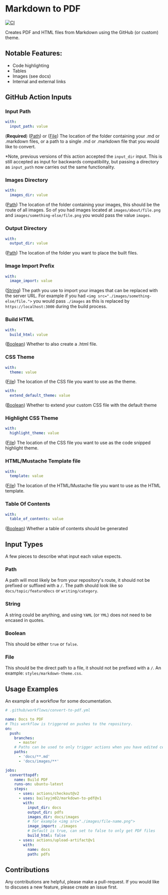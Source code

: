 # Markdown to PDF
[![CI](https://github.com/BaileyJM02/markdown-to-pdf/actions/workflows/main.yml/badge.svg)](https://github.com/BaileyJM02/markdown-to-pdf/actions/workflows/main.yml)

Creates PDF and HTML files from Markdown using the GitHub (or custom) theme.

## Notable Features:

- Code highlighting
- Tables
- Images (see docs)
- Internal and external links

## GitHub Action Inputs

### Input Path

```yaml
with:
  input_path: value
```

(**Required**)
([Path](#path)) or ([File](#file))
The location of the folder containing your .md or .markdown files, or a path to a single .md or .markdown file that you would like to convert.

*Note, previous versions of this action accepted the `input_dir` input. This is still accepted as input for backwards compatibility, but passing a directory as `input_path` now carries out the same functionality.

### Images Directory

```yaml
with:
  images_dir: value
```

([Path](#path))
The location of the folder containing your images, this should be the route of all images. So of you had images located
at `images/about/file.png` and `images/something-else/file.png` you would pass the value `images`.

### Output Directory

```yaml
with:
  output_dir: value
```

([Path](#path))
The location of the folder you want to place the built files.

### Image Import Prefix

```yaml
with:
  image_import: value
```

([String](#string))
The path you use to import your images that can be replaced with the server URL. For example if you
had `<img src="./images/something-else/file.">` you would pass `./images` as this is replaced
by `https://localhost:3000` during the build process.

### Build HTML

```yaml
with:
  build_html: value
```

([Boolean](#boolean))
Whether to also create a .html file.

### CSS Theme

```yaml
with:
  theme: value
```

([File](#file))
The location of the CSS file you want to use as the theme.

```yaml
with:
  extend_default_theme: value
```

([Boolean](#boolean))
Whether to extend your custom CSS file with the default theme

### Highlight CSS Theme

```yaml
with:
  highlight_theme: value
```

([File](#file))
The location of the CSS file you want to use as the code snipped highlight theme.

### HTML/Mustache Template file

```yaml
with:
  template: value
```

([File](#file))
The location of the HTML/Mustache file you want to use as the HTML template.

### Table Of Contents

```yaml
with:
  table_of_contents: value
```

([Boolean](#boolean))
Whether a table of contents should be generated

## Input Types

A few pieces to describe what input each value expects.

### Path

A path will most likely be from your repository's route, it should not be prefixed or suffixed with a `/`. The path
should look like so `docs/topic/featureDocs` or `writing/category`.

### String

A string could be anything, and using `YAML` (or `YML`) does not need to be encased in quotes.

### Boolean

This should be either `true` or `false`.

### File

This should be the direct path to a file, it should not be prefixed with a `/`. An example: `styles/markdown-theme.css`.

## Usage Examples

An example of a workflow for some documentation.

````yml
# .github/workflows/convert-to-pdf.yml

name: Docs to PDF
# This workflow is triggered on pushes to the repository.
on:
  push:
    branches:
      - master
    # Paths can be used to only trigger actions when you have edited certain files, such as a file within the /docs directory
    paths:
      - 'docs/**.md'
      - 'docs/images/**'

jobs:
  converttopdf:
    name: Build PDF
    runs-on: ubuntu-latest
    steps:
      - uses: actions/checkout@v2
      - uses: baileyjm02/markdown-to-pdf@v1
        with:
          input_dir: docs
          output_dir: pdfs
          images_dir: docs/images
          # for example <img src="./images/file-name.png">
          image_import: ./images
          # Default is true, can set to false to only get PDF files
          build_html: false
      - uses: actions/upload-artifact@v1
        with:
          name: docs
          path: pdfs

````

## Contributions

Any contributions are helpful, please make a pull-request. If you would like to discuses a new feature, please create an
issue first.
